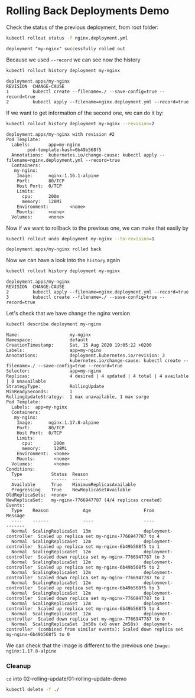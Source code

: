 # Rolling Back Deployments Demo

Check the status of the previous deployment, from root folder:

```bash
kubectl rollout status -f nginx.deployment.yml
```

```
deployment "my-nginx" successfully rolled out
```

Because we used `--record` we can see now the history

```bash
kubectl rollout history deployment my-nginx 
```

```
deployment.apps/my-nginx 
REVISION  CHANGE-CAUSE
1         kubectl create --filename=./ --save-config=true --record=true
2         kubectl apply --filename=nginx.deployment.yml --record=true
```

If we want to get information of the second one, we can do it by:

```bash
kubectl rollout history deployment my-nginx --revision=2
```

```
deployment.apps/my-nginx with revision #2
Pod Template:
  Labels:       app=my-nginx
        pod-template-hash=6b49b568f5
  Annotations:  kubernetes.io/change-cause: kubectl apply --filename=nginx.deployment.yml --record=true
  Containers:
   my-nginx:
    Image:      nginx:1.16.1-alpine
    Port:       80/TCP
    Host Port:  0/TCP
    Limits:
      cpu:      200m
      memory:   128Mi
    Environment:        <none>
    Mounts:     <none>
  Volumes:      <none>
```

Now if we want to rollback to the previous one, we can make that easily by

```bash
kubectl rollout undo deployment my-nginx --to-revision=1
```

```
deployment.apps/my-nginx rolled back
```

Now we can have a look into the `history` again

```bash
kubectl rollout history deployment my-nginx
```

```
deployment.apps/my-nginx 
REVISION  CHANGE-CAUSE
2         kubectl apply --filename=nginx.deployment.yml --record=true
3         kubectl create --filename=./ --save-config=true --record=true
```

Let's check that we have change the nginx version

```bash
kubectl describe deployment my-nginx
```

```
Name:                   my-nginx
Namespace:              default
CreationTimestamp:      Sat, 15 Aug 2020 19:05:22 +0200
Labels:                 app=my-nginx
Annotations:            deployment.kubernetes.io/revision: 3
                        kubernetes.io/change-cause: kubectl create --filename=./ --save-config=true --record=true
Selector:               app=my-nginx
Replicas:               4 desired | 4 updated | 4 total | 4 available | 0 unavailable
StrategyType:           RollingUpdate
MinReadySeconds:        1
RollingUpdateStrategy:  1 max unavailable, 1 max surge
Pod Template:
  Labels:  app=my-nginx
  Containers:
   my-nginx:
    Image:      nginx:1.17.8-alpine
    Port:       80/TCP
    Host Port:  0/TCP
    Limits:
      cpu:        200m
      memory:     128Mi
    Environment:  <none>
    Mounts:       <none>
  Volumes:        <none>
Conditions:
  Type           Status  Reason
  ----           ------  ------
  Available      True    MinimumReplicasAvailable
  Progressing    True    NewReplicaSetAvailable
OldReplicaSets:  <none>
NewReplicaSet:   my-nginx-7766947787 (4/4 replicas created)
Events:
  Type    Reason             Age                    From                   Message
  ----    ------             ----                   ----                   -------
  Normal  ScalingReplicaSet  13m                    deployment-controller  Scaled up replica set my-nginx-7766947787 to 4
  Normal  ScalingReplicaSet  12m                    deployment-controller  Scaled up replica set my-nginx-6b49b568f5 to 1
  Normal  ScalingReplicaSet  12m                    deployment-controller  Scaled down replica set my-nginx-7766947787 to 3
  Normal  ScalingReplicaSet  12m                    deployment-controller  Scaled up replica set my-nginx-6b49b568f5 to 2
  Normal  ScalingReplicaSet  12m                    deployment-controller  Scaled down replica set my-nginx-7766947787 to 2
  Normal  ScalingReplicaSet  12m                    deployment-controller  Scaled up replica set my-nginx-6b49b568f5 to 3
  Normal  ScalingReplicaSet  12m                    deployment-controller  Scaled down replica set my-nginx-7766947787 to 1
  Normal  ScalingReplicaSet  12m                    deployment-controller  Scaled up replica set my-nginx-6b49b568f5 to 4
  Normal  ScalingReplicaSet  12m                    deployment-controller  Scaled down replica set my-nginx-7766947787 to 0
  Normal  ScalingReplicaSet  2m50s (x8 over 2m58s)  deployment-controller  (combined from similar events): Scaled down replica set my-nginx-6b49b568f5 to 0
```

We can check that the image is different to the previous one `Image: nginx:1.17.8-alpine`

### Cleanup

`cd` into 02-rolling-update/01-rolling-update-demo

```bash
kubectl delete -f ./
```
